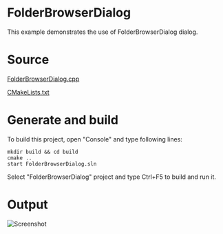 # FolderBrowserDialog

This example demonstrates the use of FolderBrowserDialog dialog.

# Source

[FolderBrowserDialog.cpp](FolderBrowserDialog.cpp)

[CMakeLists.txt](CMakeLists.txt)

# Generate and build

To build this project, open "Console" and type following lines:

``` shell
mkdir build && cd build
cmake .. 
start FolderBrowserDialog.sln
```

Select "FolderBrowserDialog" project and type Ctrl+F5 to build and run it.

# Output

![Screenshot](../../../docs/Pictures/FolderBrowserDialog.png)
